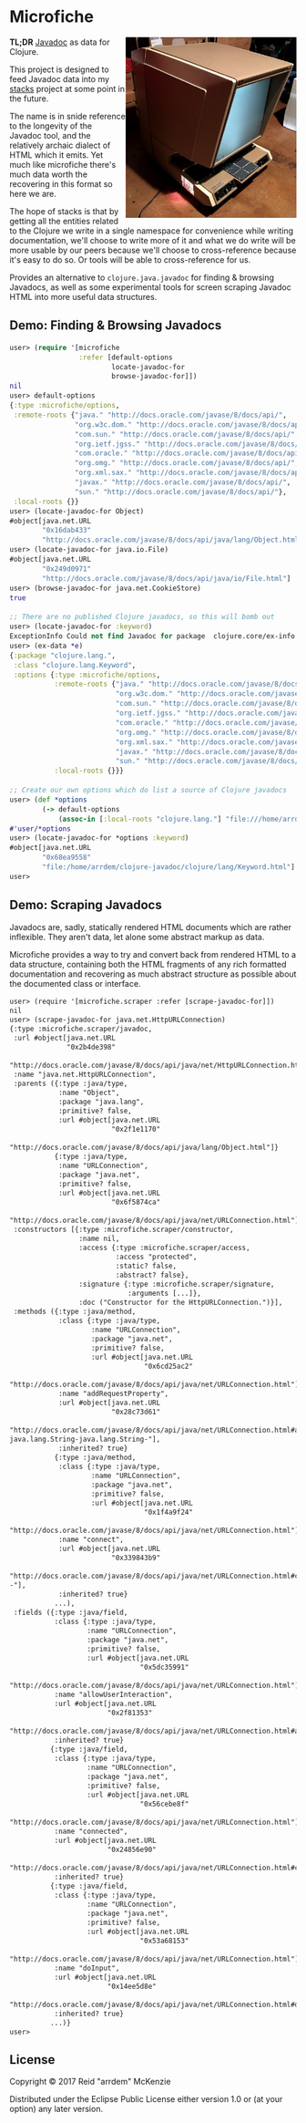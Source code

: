 # Microfiche
<img align="right" src="https://github.com/arrdem/microfiche/raw/master/etc/microfiche.jpg" width=300/>

**TL;DR** [Javadoc](https://docs.oracle.com/javase/9/javadoc/javadoc.htm) as data for Clojure.

This project is designed to feed Javadoc data into my [stacks](https://github.com/arrdem/stacks)
project at some point in the future.

The name is in snide reference to the longevity of the Javadoc tool, and the relatively archaic
dialect of HTML which it emits. Yet much like microfiche there's much data worth the recovering in
this format so here we are.

The hope of stacks is that by getting all the entities related to the Clojure we write in a single
namespace for convenience while writing documentation, we'll choose to write more of it and what we
do write will be more usable by our peers because we'll choose to cross-reference because it's easy
to do so. Or tools will be able to cross-reference for us.

Provides an alternative to `clojure.java.javadoc` for finding & browsing Javadocs, as well as some
experimental tools for screen scraping Javadoc HTML into more useful data structures.

## Demo: Finding & Browsing Javadocs

```clj
user> (require '[microfiche
                 :refer [default-options
                         locate-javadoc-for
                         browse-javadoc-for]])
nil
user> default-options
{:type :microfiche/options,
 :remote-roots {"java." "http://docs.oracle.com/javase/8/docs/api/",
                "org.w3c.dom." "http://docs.oracle.com/javase/8/docs/api/",
                "com.sun." "http://docs.oracle.com/javase/8/docs/api/",
                "org.ietf.jgss." "http://docs.oracle.com/javase/8/docs/api/",
                "com.oracle." "http://docs.oracle.com/javase/8/docs/api/",
                "org.omg." "http://docs.oracle.com/javase/8/docs/api/",
                "org.xml.sax." "http://docs.oracle.com/javase/8/docs/api/",
                "javax." "http://docs.oracle.com/javase/8/docs/api/",
                "sun." "http://docs.oracle.com/javase/8/docs/api/"},
 :local-roots {}}
user> (locate-javadoc-for Object)
#object[java.net.URL
        "0x16dab433"
        "http://docs.oracle.com/javase/8/docs/api/java/lang/Object.html"]
user> (locate-javadoc-for java.io.File)
#object[java.net.URL
        "0x249d0971"
        "http://docs.oracle.com/javase/8/docs/api/java/io/File.html"]
user> (browse-javadoc-for java.net.CookieStore)
true

;; There are no published Clojure javadocs, so this will bomb out
user> (locate-javadoc-for :keyword)
ExceptionInfo Could not find Javadoc for package  clojure.core/ex-info (core.clj:4739)
user> (ex-data *e)
{:package "clojure.lang.",
 :class "clojure.lang.Keyword",
 :options {:type :microfiche/options,
           :remote-roots {"java." "http://docs.oracle.com/javase/8/docs/api/",
                          "org.w3c.dom." "http://docs.oracle.com/javase/8/docs/api/",
                          "com.sun." "http://docs.oracle.com/javase/8/docs/api/",
                          "org.ietf.jgss." "http://docs.oracle.com/javase/8/docs/api/",
                          "com.oracle." "http://docs.oracle.com/javase/8/docs/api/",
                          "org.omg." "http://docs.oracle.com/javase/8/docs/api/",
                          "org.xml.sax." "http://docs.oracle.com/javase/8/docs/api/",
                          "javax." "http://docs.oracle.com/javase/8/docs/api/",
                          "sun." "http://docs.oracle.com/javase/8/docs/api/"},
           :local-roots {}}}

;; Create our own options which do list a source of Clojure javadocs
user> (def *options
        (-> default-options
            (assoc-in [:local-roots "clojure.lang."] "file:///home/arrdem/clojure-javadoc/")))
#'user/*options
user> (locate-javadoc-for *options :keyword)
#object[java.net.URL
        "0x68ea9558"
        "file:/home/arrdem/clojure-javadoc/clojure/lang/Keyword.html"]
user>
```

## Demo: Scraping Javadocs

Javadocs are, sadly, statically rendered HTML documents which are rather inflexible. They aren't
data, let alone some abstract markup as data.

Microfiche provides a way to try and convert back from rendered HTML to a data structure, containing
both the HTML fragments of any rich formatted documentation and recovering as much abstract
structure as possible about the documented class or interface.

```
user> (require '[microfiche.scraper :refer [scrape-javadoc-for]])
nil
user> (scrape-javadoc-for java.net.HttpURLConnection)
{:type :microfiche.scraper/javadoc,
 :url #object[java.net.URL
              "0x2b4de398"
              "http://docs.oracle.com/javase/8/docs/api/java/net/HttpURLConnection.html"],
 :name "java.net.HttpURLConnection",
 :parents ({:type :java/type,
            :name "Object",
            :package "java.lang",
            :primitive? false,
            :url #object[java.net.URL
                         "0x2f1e1170"
                         "http://docs.oracle.com/javase/8/docs/api/java/lang/Object.html"]}
           {:type :java/type,
            :name "URLConnection",
            :package "java.net",
            :primitive? false,
            :url #object[java.net.URL
                         "0x6f5874ca"
                         "http://docs.oracle.com/javase/8/docs/api/java/net/URLConnection.html"]}),
 :constructors [{:type :microfiche.scraper/constructor,
                 :name nil,
                 :access {:type :microfiche.scraper/access,
                          :access "protected",
                          :static? false,
                          :abstract? false},
                 :signature {:type :microfiche.scraper/signature,
                             :arguments [...]},
                 :doc ("Constructor for the HttpURLConnection.")}],
 :methods ({:type :java/method,
            :class {:type :java/type,
                    :name "URLConnection",
                    :package "java.net",
                    :primitive? false,
                    :url #object[java.net.URL
                                 "0x6cd25ac2"
                                 "http://docs.oracle.com/javase/8/docs/api/java/net/URLConnection.html"]},
            :name "addRequestProperty",
            :url #object[java.net.URL
                         "0x28c73d61"
                         "http://docs.oracle.com/javase/8/docs/api/java/net/URLConnection.html#addRequestProperty-java.lang.String-java.lang.String-"],
            :inherited? true}
           {:type :java/method,
            :class {:type :java/type,
                    :name "URLConnection",
                    :package "java.net",
                    :primitive? false,
                    :url #object[java.net.URL
                                 "0x1f4a9f24"
                                 "http://docs.oracle.com/javase/8/docs/api/java/net/URLConnection.html"]},
            :name "connect",
            :url #object[java.net.URL
                         "0x339843b9"
                         "http://docs.oracle.com/javase/8/docs/api/java/net/URLConnection.html#connect--"],
            :inherited? true}
           ...),
 :fields ({:type :java/field,
           :class {:type :java/type,
                   :name "URLConnection",
                   :package "java.net",
                   :primitive? false,
                   :url #object[java.net.URL
                                "0x5dc35991"
                                "http://docs.oracle.com/javase/8/docs/api/java/net/URLConnection.html"]},
           :name "allowUserInteraction",
           :url #object[java.net.URL
                        "0x2f81353"
                        "http://docs.oracle.com/javase/8/docs/api/java/net/URLConnection.html#allowUserInteraction"],
           :inherited? true}
          {:type :java/field,
           :class {:type :java/type,
                   :name "URLConnection",
                   :package "java.net",
                   :primitive? false,
                   :url #object[java.net.URL
                                "0x56cebe8f"
                                "http://docs.oracle.com/javase/8/docs/api/java/net/URLConnection.html"]},
           :name "connected",
           :url #object[java.net.URL
                        "0x24856e90"
                        "http://docs.oracle.com/javase/8/docs/api/java/net/URLConnection.html#connected"],
           :inherited? true}
          {:type :java/field,
           :class {:type :java/type,
                   :name "URLConnection",
                   :package "java.net",
                   :primitive? false,
                   :url #object[java.net.URL
                                "0x53a68153"
                                "http://docs.oracle.com/javase/8/docs/api/java/net/URLConnection.html"]},
           :name "doInput",
           :url #object[java.net.URL
                        "0x14ee5d8e"
                        "http://docs.oracle.com/javase/8/docs/api/java/net/URLConnection.html#doInput"],
           :inherited? true}
          ...)}
user>
```

## License

Copyright © 2017 Reid "arrdem" McKenzie

Distributed under the Eclipse Public License either version 1.0 or (at your option) any later version.
